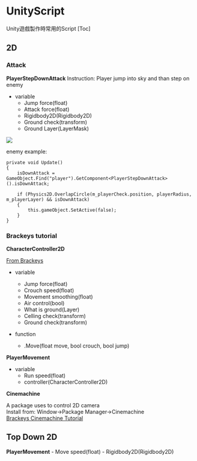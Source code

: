 # UnityScript

Unity遊戲製作時常用的Script
[Toc]
## 2D
### Attack
**PlayerStepDownAttack**
Instruction: Player jump into sky and than step on enemy
- variable
    - Jump force(float)
    - Attack force(float)
    - Rigidbody2D(Rigidbody2D)
    - Ground check(transform)
    - Ground Layer(LayerMask)

![](https://imgur.com/a/Tw0fYbL)

enemy example:
```csharp=
private void Update()
{
    isDownAttack = GameObject.Find("player").GetComponent<PlayerStepDownAttack>().isDownAttack;

    if (Physics2D.OverlapCircle(m_playerCheck.position, playerRadius, m_playerLayer) && isDownAttack)
    {
        this.gameObject.SetActive(false);
    }
}
```
### Brackeys tutorial
**CharacterController2D**

[From Brackeys](https://github.com/Brackeys/2D-Character-Contro)
- variable
    - Jump force(float)
    - Crouch speed(float)
    - Movement smoothing(float)
    - Air control(bool)
    - What is ground(Layer)
    - Celling check(transform)
    - Ground check(transform)

- function
    - .Move(float move, bool crouch, bool jump)

**PlayerMovement**
- variable
    - Run speed(float)
    - controller(CharacterController2D)

**Cinemachine**  

A package uses to control 2D camera  
Install from: Window->Package Manager->Cinemachine  
[Brackeys Cinemachine Tutorial](https://youtu.be/2jTY11Am0Ig)

## Top Down 2D

**PlayerMovement**
    - Move speed(float)
    - Rigidbody2D(Rigidbody2D)
